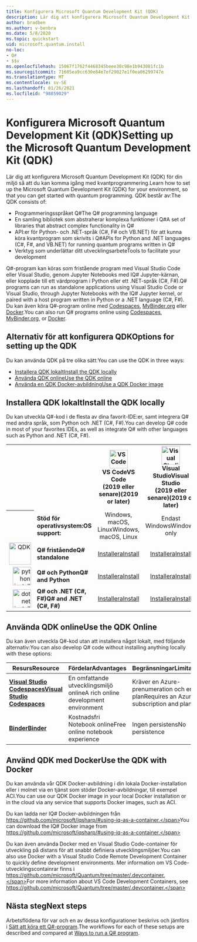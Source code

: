 ```yaml
---
title: Konfigurera Microsoft Quantum Development Kit (QDK)
description: Lär dig att konfigurera Microsoft Quantum Development Kit för olika miljöer.
author: bradben
ms.author: v-benbra
ms.date: 5/8/2020
ms.topic: quickstart
uid: microsoft.quantum.install
no-loc:
- Q#
- $$v
ms.openlocfilehash: 15067f1762f4468345beee38c98e1b943081fc1b
ms.sourcegitcommit: 71605ea9cc630e84e7ef29027e1f0ea06299747e
ms.translationtype: MT
ms.contentlocale: sv-SE
ms.lasthandoff: 01/26/2021
ms.locfileid: "98859029"
---
```

# <a name="setting-up-the-microsoft-quantum-development-kit-qdk"></a><span data-ttu-id="1ab9e-103">Konfigurera Microsoft Quantum Development Kit (QDK)</span><span class="sxs-lookup"><span data-stu-id="1ab9e-103">Setting up the Microsoft Quantum Development Kit (QDK)</span></span>

<span data-ttu-id="1ab9e-104">Lär dig att konfigurera Microsoft Quantum Development Kit (QDK) för din miljö så att du kan komma igång med kvantprogrammering.</span><span class="sxs-lookup"><span data-stu-id="1ab9e-104">Learn how to set up the Microsoft Quantum Development Kit (QDK) for your environment, so that you can get started with quantum programming.</span></span> <span data-ttu-id="1ab9e-105">QDK består av:</span><span class="sxs-lookup"><span data-stu-id="1ab9e-105">The QDK consists of:</span></span>

- <span data-ttu-id="1ab9e-106">Programmeringsspråket Q#</span><span class="sxs-lookup"><span data-stu-id="1ab9e-106">The Q# programming language</span></span>
- <span data-ttu-id="1ab9e-107">En samling bibliotek som abstraherar komplexa funktioner i Q#</span><span class="sxs-lookup"><span data-stu-id="1ab9e-107">A set of libraries that abstract complex functionality in Q#</span></span>
- <span data-ttu-id="1ab9e-108">API:er för Python- och .NET-språk (C#, F# och VB.NET) för att kunna köra kvantprogram som skrivits i Q#</span><span class="sxs-lookup"><span data-stu-id="1ab9e-108">APIs for Python and .NET languages (C#, F#, and VB.NET) for running quantum programs written in Q#</span></span>
- <span data-ttu-id="1ab9e-109">Verktyg som underlättar ditt utvecklingsarbete</span><span class="sxs-lookup"><span data-stu-id="1ab9e-109">Tools to facilitate your development</span></span>

<span data-ttu-id="1ab9e-110">Q#-program kan köras som fristående program med Visual Studio Code eller Visual Studio, genom Jupyter Notebooks med IQ# Jupyter-kärnan, eller kopplade till ett värdprogram i Python eller ett .NET-språk (C#, F#).</span><span class="sxs-lookup"><span data-stu-id="1ab9e-110">Q# programs can run as standalone applications using Visual Studio Code or Visual Studio, through Jupyter Notebooks with the IQ# Jupyter kernel, or paired with a host program written in Python or a .NET language (C#, F#).</span></span> <span data-ttu-id="1ab9e-111">Du kan även köra Q#-program online med [Codespaces](https://online.visualstudio.com/), [MyBinder.org](https://mybinder.org/) eller [Docker](#use-the-qdk-with-docker).</span><span class="sxs-lookup"><span data-stu-id="1ab9e-111">You can also run Q# programs online using [Codespaces](https://online.visualstudio.com/), [MyBinder.org](https://mybinder.org/), or [Docker](#use-the-qdk-with-docker).</span></span> 

## <a name="options-for-setting-up-the-qdk"></a><span data-ttu-id="1ab9e-112">Alternativ för att konfigurera QDK</span><span class="sxs-lookup"><span data-stu-id="1ab9e-112">Options for setting up the QDK</span></span>

<span data-ttu-id="1ab9e-113">Du kan använda QDK på tre olika sätt:</span><span class="sxs-lookup"><span data-stu-id="1ab9e-113">You can use the QDK in three ways:</span></span>

- [<span data-ttu-id="1ab9e-114">Installera QDK lokalt</span><span class="sxs-lookup"><span data-stu-id="1ab9e-114">Install the QDK locally</span></span>](#install-the-qdk-locally)
- [<span data-ttu-id="1ab9e-115">Använda QDK online</span><span class="sxs-lookup"><span data-stu-id="1ab9e-115">Use the QDK online</span></span>](#use-the-qdk-online)
- [<span data-ttu-id="1ab9e-116">Använda en QDK Docker-avbildning</span><span class="sxs-lookup"><span data-stu-id="1ab9e-116">Use a QDK Docker image</span></span>](#use-the-qdk-with-docker)

## <a name="install-the-qdk-locally"></a><span data-ttu-id="1ab9e-117">Installera QDK lokalt</span><span class="sxs-lookup"><span data-stu-id="1ab9e-117">Install the QDK locally</span></span>

<span data-ttu-id="1ab9e-118">Du kan utveckla Q#-kod i de flesta av dina favorit-IDE:er, samt integrera Q# med andra språk, som Python och .NET (C#, F#).</span><span class="sxs-lookup"><span data-stu-id="1ab9e-118">You can develop Q# code in most of your favorites IDEs, as well as integrate Q# with other languages such as Python and .NET (C#, F#).</span></span>

<table>
    <tr>
        <th width=10%>&nbsp;</th>
        <th>&nbsp;</th>
        <th align="center" width=18%><img src="~/media/vs_code.png" alt="VS Code" width="50"/><br><span data-ttu-id="1ab9e-119"><b>VS Code</span><span class="sxs-lookup"><span data-stu-id="1ab9e-119"><b>VS Code</span></span><br><span data-ttu-id="1ab9e-120">(2019 eller senare)</b></span><span class="sxs-lookup"><span data-stu-id="1ab9e-120">(2019 or later)</b></span></span></th>
        <th align="center" width=18%><img src="~/media/vs_studio.png" alt="Visual Studio" width="50"/><br><span data-ttu-id="1ab9e-121"><b>Visual Studio</span><span class="sxs-lookup"><span data-stu-id="1ab9e-121"><b>Visual Studio</span></span><br><span data-ttu-id="1ab9e-122">(2019 eller senare)</b></span><span class="sxs-lookup"><span data-stu-id="1ab9e-122">(2019 or later)</b></span></span></th>
        <th align="center" width=18%><img src="~/media/jupyter-wht.png" alt="jupyter install" width="65"/><br><span data-ttu-id="1ab9e-123"><b>Jupyter Notebook</b></span><span class="sxs-lookup"><span data-stu-id="1ab9e-123"><b>Jupyter Notebooks</b></span></span></th>
        <th align="center" width=18%><img src="~/media/blank.png" alt="blank spacer" width="65"/><br><span data-ttu-id="1ab9e-124"><b>Kommandorad</b></span><span class="sxs-lookup"><span data-stu-id="1ab9e-124"><b>Command line</b></span></span></th>
    </tr>
    <tr>
        <th>&nbsp;</th>
        <td align="left"><span data-ttu-id="1ab9e-125"><b>Stöd för operativsystem:</b></span><span class="sxs-lookup"><span data-stu-id="1ab9e-125"><b>OS support:</b></span></span></td>
        <td align="center"><span data-ttu-id="1ab9e-126">Windows, macOS, Linux</span><span class="sxs-lookup"><span data-stu-id="1ab9e-126">Windows, macOS, Linux</span></span></td>
        <td align="center"><span data-ttu-id="1ab9e-127">Endast Windows</span><span class="sxs-lookup"><span data-stu-id="1ab9e-127">Windows only</span></span></td>
        <td align="center"><span data-ttu-id="1ab9e-128">Windows, macOS, Linux</span><span class="sxs-lookup"><span data-stu-id="1ab9e-128">Windows, macOS, Linux</span></span></td>
        <td align="center"><span data-ttu-id="1ab9e-129">Windows, macOS, Linux</span><span class="sxs-lookup"><span data-stu-id="1ab9e-129">Windows, macOS, Linux</span></span></td>
    </tr>
    <tr>
        <td align="right"><img src="~/media/quantum-wht.png" alt="QDK" width="60"/></td>
        <td align="left"><span data-ttu-id="1ab9e-130"><b>Q# fristående</b></span><span class="sxs-lookup"><span data-stu-id="1ab9e-130"><b>Q# standalone</b></span></span></td>
        <td align="center"><span data-ttu-id="1ab9e-131"><a href="xref:microsoft.quantum.install.standalone">Installera</a></span><span class="sxs-lookup"><span data-stu-id="1ab9e-131"><a href="xref:microsoft.quantum.install.standalone">Install</a></span></span></td>
        <td align="center"><span data-ttu-id="1ab9e-132"><a href="xref:microsoft.quantum.install.standalone">Installera</a></span><span class="sxs-lookup"><span data-stu-id="1ab9e-132"><a href="xref:microsoft.quantum.install.standalone">Install</a></span></span></td>
        <td align="center"><span data-ttu-id="1ab9e-133"><a href="xref:microsoft.quantum.install.jupyter">Installera</a></span><span class="sxs-lookup"><span data-stu-id="1ab9e-133"><a href="xref:microsoft.quantum.install.jupyter">Install</a></span></span></td>
        <td align="center"><span data-ttu-id="1ab9e-134"><a href="xref:microsoft.quantum.install.standalone">Installera</a></span><span class="sxs-lookup"><span data-stu-id="1ab9e-134"><a href="xref:microsoft.quantum.install.standalone">Install</a></span></span></td>
    </tr>
    <tr>
        <td align="right"><img src="~/media/python.png" alt="python install" width="50"/></td>
        <td align="left"><span data-ttu-id="1ab9e-135"><b>Q# och Python</b></span><span class="sxs-lookup"><span data-stu-id="1ab9e-135"><b>Q# and Python</b></span></span></td>
        <td align="center"><span data-ttu-id="1ab9e-136"><a href="xref:microsoft.quantum.install.python">Installera</a></span><span class="sxs-lookup"><span data-stu-id="1ab9e-136"><a href="xref:microsoft.quantum.install.python">Install</a></span></span></td>
        <td align="center"><span data-ttu-id="1ab9e-137"><a href="xref:microsoft.quantum.install.python">Installera</a></span><span class="sxs-lookup"><span data-stu-id="1ab9e-137"><a href="xref:microsoft.quantum.install.python">Install</a></span></span></td>
        <td align="center"><span data-ttu-id="1ab9e-138"><a href="xref:microsoft.quantum.install.python">Installera</a></span><span class="sxs-lookup"><span data-stu-id="1ab9e-138"><a href="xref:microsoft.quantum.install.python">Install</a></span></span></td>
        <td align="center"><span data-ttu-id="1ab9e-139"><a href="xref:microsoft.quantum.install.python">Installera</a></span><span class="sxs-lookup"><span data-stu-id="1ab9e-139"><a href="xref:microsoft.quantum.install.python">Install</a></span></span></td>
    </tr>
    <tr>
        <td align="right"><img src="~/media/dot_net.png" alt="dotnet install" width="50"/></td>
        <td align="left"><span data-ttu-id="1ab9e-140"><b>Q# och .NET (C#, F#)</b></span><span class="sxs-lookup"><span data-stu-id="1ab9e-140"><b>Q# and .NET (C#, F#)</b></span></span></td> 
        <td align="center"><span data-ttu-id="1ab9e-141"><a href="xref:microsoft.quantum.install.cs">Installera</a></span><span class="sxs-lookup"><span data-stu-id="1ab9e-141"><a href="xref:microsoft.quantum.install.cs">Install</a></span></span></td>
        <td align="center"><span data-ttu-id="1ab9e-142"><a href="xref:microsoft.quantum.install.cs">Installera</a></span><span class="sxs-lookup"><span data-stu-id="1ab9e-142"><a href="xref:microsoft.quantum.install.cs">Install</a></span></span></td>
        <td align="center"><span data-ttu-id="1ab9e-143">&#10006;</span><span class="sxs-lookup"><span data-stu-id="1ab9e-143">&#10006;</span></span></td>
        <td align="center"><span data-ttu-id="1ab9e-144"><a href="xref:microsoft.quantum.install.cs">Installera</a></span><span class="sxs-lookup"><span data-stu-id="1ab9e-144"><a href="xref:microsoft.quantum.install.cs">Install</a></span></span></td>
   </tr>
</table>

## <a name="use-the-qdk-online"></a><span data-ttu-id="1ab9e-145">Använda QDK online</span><span class="sxs-lookup"><span data-stu-id="1ab9e-145">Use the QDK Online</span></span>

<span data-ttu-id="1ab9e-146">Du kan även utveckla Q#-kod utan att installera något lokalt, med följande alternativ:</span><span class="sxs-lookup"><span data-stu-id="1ab9e-146">You can also develop Q# code without installing anything locally with these options:</span></span>

|<span data-ttu-id="1ab9e-147">Resurs</span><span class="sxs-lookup"><span data-stu-id="1ab9e-147">Resource</span></span>|<span data-ttu-id="1ab9e-148">Fördelar</span><span class="sxs-lookup"><span data-stu-id="1ab9e-148">Advantages</span></span>|<span data-ttu-id="1ab9e-149">Begränsningar</span><span class="sxs-lookup"><span data-stu-id="1ab9e-149">Limitations</span></span>|
|---|---|---|
|[<span data-ttu-id="1ab9e-150">**Visual Studio Codespaces**</span><span class="sxs-lookup"><span data-stu-id="1ab9e-150">**Visual Studio Codespaces**</span></span>](xref:microsoft.quantum.install.standalone)|<span data-ttu-id="1ab9e-151">En omfattande utvecklingsmiljö online</span><span class="sxs-lookup"><span data-stu-id="1ab9e-151">A rich online development environment</span></span>  |<span data-ttu-id="1ab9e-152">Kräver en Azure-prenumeration och en plan</span><span class="sxs-lookup"><span data-stu-id="1ab9e-152">Requires an Azure subscription and plan</span></span> |
|[<span data-ttu-id="1ab9e-153">**Binder**</span><span class="sxs-lookup"><span data-stu-id="1ab9e-153">**Binder**</span></span>](xref:microsoft.quantum.install.binder) | <span data-ttu-id="1ab9e-154">Kostnadsfri Notebook online</span><span class="sxs-lookup"><span data-stu-id="1ab9e-154">Free online notebook experience</span></span> |<span data-ttu-id="1ab9e-155">Ingen persistens</span><span class="sxs-lookup"><span data-stu-id="1ab9e-155">No persistence</span></span> |

## <a name="use-the-qdk-with-docker"></a><span data-ttu-id="1ab9e-156">Använd QDK med Docker</span><span class="sxs-lookup"><span data-stu-id="1ab9e-156">Use the QDK with Docker</span></span>

<span data-ttu-id="1ab9e-157">Du kan använda vår QDK Docker-avbildning i din lokala Docker-installation eller i molnet via en tjänst som stöder Docker-avbildningar, till exempel ACI.</span><span class="sxs-lookup"><span data-stu-id="1ab9e-157">You can use our QDK Docker image in your local Docker installation or in the cloud via any service that supports Docker images, such as ACI.</span></span>

<span data-ttu-id="1ab9e-158">Du kan ladda ner IQ# Docker-avbildningen från https://github.com/microsoft/iqsharp/#using-iq-as-a-container.</span><span class="sxs-lookup"><span data-stu-id="1ab9e-158">You can download the IQ# Docker image from https://github.com/microsoft/iqsharp/#using-iq-as-a-container.</span></span> 

<span data-ttu-id="1ab9e-159">Du kan även använda Docker med en Visual Studio Code-container för utveckling på distans för att snabbt definiera utvecklingsmiljöer.</span><span class="sxs-lookup"><span data-stu-id="1ab9e-159">You can also use Docker with a Visual Studio Code Remote Development Container to quickly define development environments.</span></span> <span data-ttu-id="1ab9e-160">Mer information om VS Code-utvecklingscontainrar finns i https://github.com/microsoft/Quantum/tree/master/.devcontainer.</span><span class="sxs-lookup"><span data-stu-id="1ab9e-160">For more information about VS Code Development Containers, see https://github.com/microsoft/Quantum/tree/master/.devcontainer.</span></span>

## <a name="next-steps"></a><span data-ttu-id="1ab9e-161">Nästa steg</span><span class="sxs-lookup"><span data-stu-id="1ab9e-161">Next steps</span></span>

<span data-ttu-id="1ab9e-162">Arbetsflödena för var och en av dessa konfigurationer beskrivs och jämförs i [Sätt att köra ett Q#-program](xref:microsoft.quantum.guide.host-programs).</span><span class="sxs-lookup"><span data-stu-id="1ab9e-162">The workflows for each of these setups are described and compared at [Ways to run a Q# program](xref:microsoft.quantum.guide.host-programs).</span></span>

